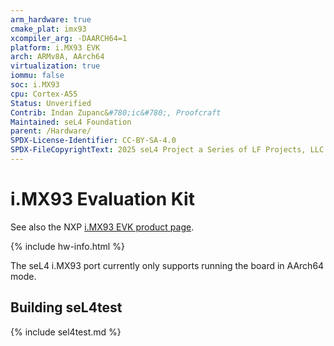 ```yaml
---
arm_hardware: true
cmake_plat: imx93
xcompiler_arg: -DAARCH64=1
platform: i.MX93 EVK
arch: ARMv8A, AArch64
virtualization: true
iommu: false
soc: i.MX93
cpu: Cortex-A55
Status: Unverified
Contrib: Indan Zupanc&#780;ic&#780;, Proofcraft
Maintained: seL4 Foundation
parent: /Hardware/
SPDX-License-Identifier: CC-BY-SA-4.0
SPDX-FileCopyrightText: 2025 seL4 Project a Series of LF Projects, LLC.
---
```


# i.MX93 Evaluation Kit

See also the NXP [i.MX93 EVK product
page](https://www.nxp.com/design/design-center/development-boards-and-designs/i.MX93EVK).

{% include hw-info.html %}

The seL4 i.MX93 port currently only supports running the board in AArch64
mode.

## Building seL4test

{% include sel4test.md %}
